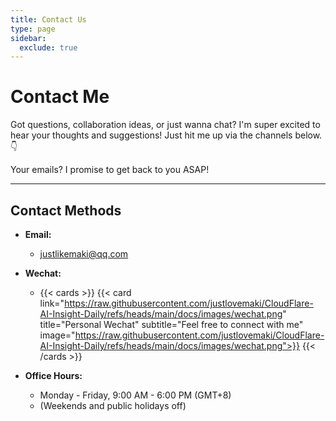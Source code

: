 ```yaml
---
title: Contact Us
type: page
sidebar:
  exclude: true
---
```

# Contact Me

Got questions, collaboration ideas, or just wanna chat? I'm super excited to hear your thoughts and suggestions! Just hit me up via the channels below. 👇

Your emails? I promise to get back to you ASAP!

---

## **Contact Methods**

*   **Email:**
    *   [justlikemaki@qq.com](mailto:justlikemaki@qq.com)

*   **Wechat:**
    *   {{< cards >}}
        {{< card link="https://raw.githubusercontent.com/justlovemaki/CloudFlare-AI-Insight-Daily/refs/heads/main/docs/images/wechat.png" title="Personal Wechat" subtitle="Feel free to connect with me" image="https://raw.githubusercontent.com/justlovemaki/CloudFlare-AI-Insight-Daily/refs/heads/main/docs/images/wechat.png">}}
        {{< /cards >}}

*   **Office Hours:**
    *   Monday - Friday, 9:00 AM - 6:00 PM (GMT+8)
    *   (Weekends and public holidays off)